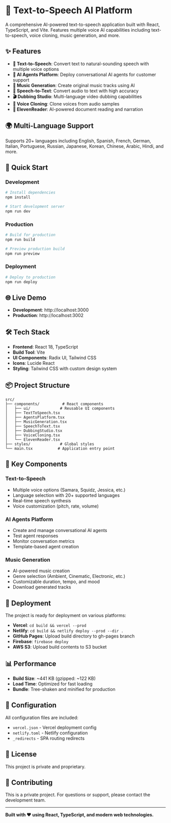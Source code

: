 # 🎤 Text-to-Speech AI Platform

A comprehensive AI-powered text-to-speech application built with React, TypeScript, and Vite. Features multiple voice AI capabilities including text-to-speech, voice cloning, music generation, and more.

## ✨ Features

- **🎤 Text-to-Speech**: Convert text to natural-sounding speech with multiple voice options
- **🤖 AI Agents Platform**: Deploy conversational AI agents for customer support
- **🎵 Music Generation**: Create original music tracks using AI
- **📝 Speech-to-Text**: Convert audio to text with high accuracy
- **🎬 Dubbing Studio**: Multi-language video dubbing capabilities
- **👥 Voice Cloning**: Clone voices from audio samples
- **📖 ElevenReader**: AI-powered document reading and narration

## 🌍 Multi-Language Support

Supports 20+ languages including English, Spanish, French, German, Italian, Portuguese, Russian, Japanese, Korean, Chinese, Arabic, Hindi, and more.

## 🚀 Quick Start

### Development
```bash
# Install dependencies
npm install

# Start development server
npm run dev
```

### Production
```bash
# Build for production
npm run build

# Preview production build
npm run preview
```

### Deployment
```bash
# Deploy to production
npm run deploy
```

## 🌐 Live Demo

- **Development**: http://localhost:3000
- **Production**: http://localhost:3002

## 🛠️ Tech Stack

- **Frontend**: React 18, TypeScript
- **Build Tool**: Vite
- **UI Components**: Radix UI, Tailwind CSS
- **Icons**: Lucide React
- **Styling**: Tailwind CSS with custom design system

## 📦 Project Structure

```
src/
├── components/          # React components
│   ├── ui/             # Reusable UI components
│   ├── TextToSpeech.tsx
│   ├── AgentsPlatform.tsx
│   ├── MusicGeneration.tsx
│   ├── SpeechToText.tsx
│   ├── DubbingStudio.tsx
│   ├── VoiceCloning.tsx
│   └── ElevenReader.tsx
├── styles/             # Global styles
└── main.tsx           # Application entry point
```

## 🎯 Key Components

### Text-to-Speech
- Multiple voice options (Samara, Squidz, Jessica, etc.)
- Language selection with 20+ supported languages
- Real-time speech synthesis
- Voice customization (pitch, rate, volume)

### AI Agents Platform
- Create and manage conversational AI agents
- Test agent responses
- Monitor conversation metrics
- Template-based agent creation

### Music Generation
- AI-powered music creation
- Genre selection (Ambient, Cinematic, Electronic, etc.)
- Customizable duration, tempo, and mood
- Download generated tracks

## 🚀 Deployment

The project is ready for deployment on various platforms:

- **Vercel**: `cd build && vercel --prod`
- **Netlify**: `cd build && netlify deploy --prod --dir .`
- **GitHub Pages**: Upload build directory to gh-pages branch
- **Firebase**: `firebase deploy`
- **AWS S3**: Upload build contents to S3 bucket

## 📊 Performance

- **Build Size**: ~441 KB (gzipped: ~122 KB)
- **Load Time**: Optimized for fast loading
- **Bundle**: Tree-shaken and minified for production

## 🔧 Configuration

All configuration files are included:
- `vercel.json` - Vercel deployment config
- `netlify.toml` - Netlify configuration
- `_redirects` - SPA routing redirects

## 📝 License

This project is private and proprietary.

## 🤝 Contributing

This is a private project. For questions or support, please contact the development team.

---

**Built with ❤️ using React, TypeScript, and modern web technologies.**